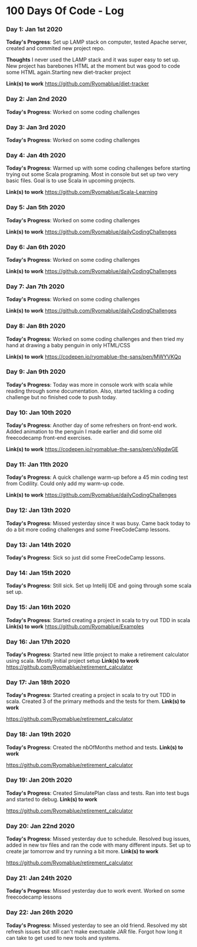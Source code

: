 # 100 Days Of Code - Log

### Day 1: Jan 1st 2020

**Today's Progress**: Set up LAMP stack on computer, tested Apache server, created and commited new project repo.

**Thoughts** I never used the LAMP stack and it was super easy to set up. New project has barebones HTML at the moment but was good to code some HTML again.Starting new diet-tracker project

**Link(s) to work**
https://github.com/Ryomablue/diet-tracker

### Day 2: Jan 2nd 2020

**Today's Progress**: Worked on some coding challenges

### Day 3: Jan 3rd 2020

**Today's Progress**: Worked on some coding challenges

### Day 4: Jan 4th 2020

**Today's Progress**: Warmed up with some coding challenges before starting trying out some Scala programing. Most in console but set up two very basic files. Goal is to use Scala in upcoming projects.

**Link(s) to work**
https://github.com/Ryomablue/Scala-Learning

### Day 5: Jan 5th 2020

**Today's Progress**: Worked on some coding challenges

**Link(s) to work**
https://github.com/Ryomablue/dailyCodingChallenges

### Day 6: Jan 6th 2020

**Today's Progress**:  Worked on some coding challenges

**Link(s) to work**
https://github.com/Ryomablue/dailyCodingChallenges

### Day 7: Jan 7th 2020

**Today's Progress**:  Worked on some coding challenges

**Link(s) to work**
https://github.com/Ryomablue/dailyCodingChallenges

### Day 8: Jan 8th 2020

**Today's Progress**:  Worked on some coding challenges and then tried my hand at drawing a baby penguin in only HTML/CSS

**Link(s) to work**
https://codepen.io/ryomablue-the-sans/pen/MWYVKQq

### Day 9: Jan 9th 2020

**Today's Progress**: Today was more in console work with scala while reading through some documentation. Also, started tackling a coding challenge but no finished code to push today.


### Day 10: Jan 10th 2020

**Today's Progress**: Another day of some refreshers on front-end work. Added animation to the penguin I made earlier and did some old freecodecamp front-end exercises.

**Link(s) to work**
https://codepen.io/ryomablue-the-sans/pen/oNgdwGE

### Day 11: Jan 11th 2020

**Today's Progress**: A quick challenge warm-up before a 45 min coding test from Codility. Could only add my warm-up code.

**Link(s) to work**
https://github.com/Ryomablue/dailyCodingChallenges

### Day 12: Jan 13th 2020

**Today's Progress**: Missed yesterday since it was busy. Came back today to do a bit more coding challenges and some FreeCodeCamp lessons.

### Day 13: Jan 14th 2020

**Today's Progress**: Sick so just did some FreeCodeCamp lessons.

### Day 14: Jan 15th 2020

**Today's Progress**: Still sick. Set up Intellij IDE and going through some scala set up. 

### Day 15: Jan 16th 2020

**Today's Progress**: Started creating a project in scala to try out TDD in scala
**Link(s) to work**
https://github.com/Ryomablue/Examples

### Day 16: Jan 17th 2020

**Today's Progress**: Started new little project to make a retirement calculator using scala. Mostly initial project setup
**Link(s) to work**
https://github.com/Ryomablue/retirement_calculator

### Day 17: Jan 18th 2020

**Today's Progress**: Started creating a project in scala to try out TDD in scala. Created 3 of the primary methods and the tests for them.
**Link(s) to work**

https://github.com/Ryomablue/retirement_calculator

### Day 18: Jan 19th 2020

**Today's Progress**: Created the nbOfMonths method and tests.
**Link(s) to work**

https://github.com/Ryomablue/retirement_calculator

### Day 19: Jan 20th 2020

**Today's Progress**: Created SimulatePlan class and tests. Ran into test bugs and started to debug.
**Link(s) to work**

https://github.com/Ryomablue/retirement_calculator

### Day 20: Jan 22nd 2020

**Today's Progress**: Missed yesterday due to schedule. Resolved bug issues, added in new tsv files and ran the code with many different inputs. Set up to create jar tomorrow and try running a bit more.
**Link(s) to work**

https://github.com/Ryomablue/retirement_calculator


### Day 21: Jan 24th 2020

**Today's Progress**: Missed yesterday due to work event. Worked on some freecodecamp lessons



### Day 22: Jan 26th 2020

**Today's Progress**: Missed yesterday to see an old friend. Resolved my sbt refresh issues but still can't make exectuable JAR file. Forgot how long it can take to get used to new tools and systems.
